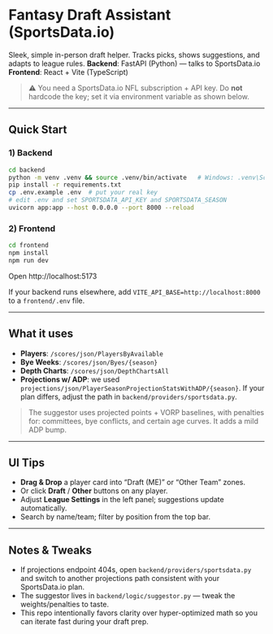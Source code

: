 # Fantasy Draft Assistant (SportsData.io)

Sleek, simple in-person draft helper. Tracks picks, shows suggestions, and adapts to league rules.
**Backend**: FastAPI (Python) — talks to SportsData.io **Frontend**: React + Vite (TypeScript)

> ⚠️ You need a SportsData.io NFL subscription + API key.
> Do **not** hardcode the key; set it via environment variable as shown below.

---

## Quick Start

### 1) Backend
```bash
cd backend
python -m venv .venv && source .venv/bin/activate   # Windows: .venv\Scripts\activate
pip install -r requirements.txt
cp .env.example .env  # put your real key
# edit .env and set SPORTSDATA_API_KEY and SPORTSDATA_SEASON
uvicorn app:app --host 0.0.0.0 --port 8000 --reload
```

### 2) Frontend
```bash
cd frontend
npm install
npm run dev
```
Open http://localhost:5173

If your backend runs elsewhere, add `VITE_API_BASE=http://localhost:8000` to a `frontend/.env` file.

---

## What it uses
- **Players**: `/scores/json/PlayersByAvailable`
- **Bye Weeks**: `/scores/json/Byes/{season}`
- **Depth Charts**: `/scores/json/DepthChartsAll`
- **Projections w/ ADP**: we used `projections/json/PlayerSeasonProjectionStatsWithADP/{season}`.
  If your plan differs, adjust the path in `backend/providers/sportsdata.py`.

> The suggestor uses projected points + VORP baselines, with penalties for:
> committees, bye conflicts, and certain age curves. It adds a mild ADP bump.

---

## UI Tips
- **Drag & Drop** a player card into “Draft (ME)” or “Other Team” zones.
- Or click **Draft** / **Other** buttons on any player.
- Adjust **League Settings** in the left panel; suggestions update automatically.
- Search by name/team; filter by position from the top bar.

---

## Notes & Tweaks
- If projections endpoint 404s, open `backend/providers/sportsdata.py` and switch to another projections path consistent with your SportsData.io plan.
- The suggestor lives in `backend/logic/suggestor.py` — tweak the weights/penalties to taste.
- This repo intentionally favors clarity over hyper-optimized math so you can iterate fast during your draft prep.
